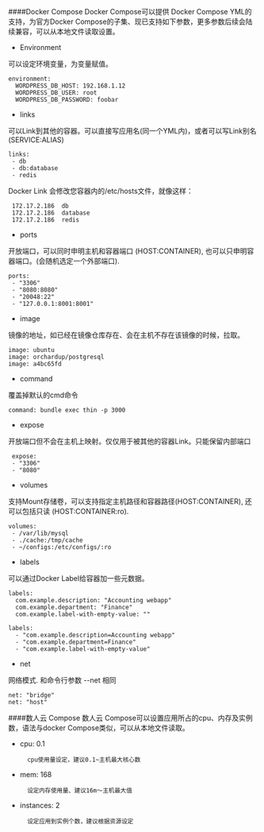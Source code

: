 ####Docker Compose
Docker Compose可以提供 Docker Compose YML的支持，为官方Docker Compose的子集、现已支持如下参数，更多参数后续会陆续兼容，可以从本地文件读取设置。


* Environment

可以设定环境变量，为变量赋值。

    environment: 	
      WORDPRESS_DB_HOST: 192.168.1.12
      WORDPRESS_DB_USER: root
      WORDPRESS_DB_PASSWORD: foobar
* links

可以Link到其他的容器。可以直接写应用名(同一个YML内)，或者可以写Link别名(SERVICE:ALIAS)

    links:
     - db
     - db:database
     - redis
Docker Link 会修改您容器内的/etc/hosts文件，就像这样：
	
	 172.17.2.186  db  
	 172.17.2.186  database  
	 172.17.2.186  redis  

* ports

开放端口，可以同时申明主机和容器端口 (HOST:CONTAINER), 也可以只申明容器端口。(会随机选定一个外部端口).

    ports:
     - "3306"
     - "8080:8080"
     - "20048:22"
     - "127.0.0.1:8001:8001"
* image

镜像的地址，如已经在镜像仓库存在、会在主机不存在该镜像的时候，拉取。

    image: ubuntu
    image: orchardup/postgresql
    image: a4bc65fd
* command

覆盖掉默认的cmd命令

    command: bundle exec thin -p 3000



* expose

开放端口但不会在主机上映射。仅仅用于被其他的容器Link。只能保留内部端口

     expose:
     - "3306"
     - "8080"
* volumes

支持Mount存储卷，可以支持指定主机路径和容器路径(HOST:CONTAINER), 还可以包括只读 (HOST:CONTAINER:ro).

    volumes:
     - /var/lib/mysql
     - ./cache:/tmp/cache
     - ~/configs:/etc/configs/:ro


* labels

可以通过Docker Label给容器加一些元数据。

    labels:
      com.example.description: "Accounting webapp"
      com.example.department: "Finance"
      com.example.label-with-empty-value: ""

    labels:
      - "com.example.description=Accounting webapp"
      - "com.example.department=Finance"
      - "com.example.label-with-empty-value"

* net

网络模式. 和命令行参数 --net 相同

    net: "bridge"
    net: "host"


####数人云 Compose
数人云 Compose可以设置应用所占的cpu、内存及实例数，语法与docker Compose类似，可以从本地文件读取。

* cpu: 0.1
  
   		cpu使用量设定，建议0.1~主机最大核心数
  
* mem: 168 
 
 		设定内存使用量、建议16m～主机最大值
 	
* instances: 2
	
		设定应用到实例个数，建议根据资源设定	



